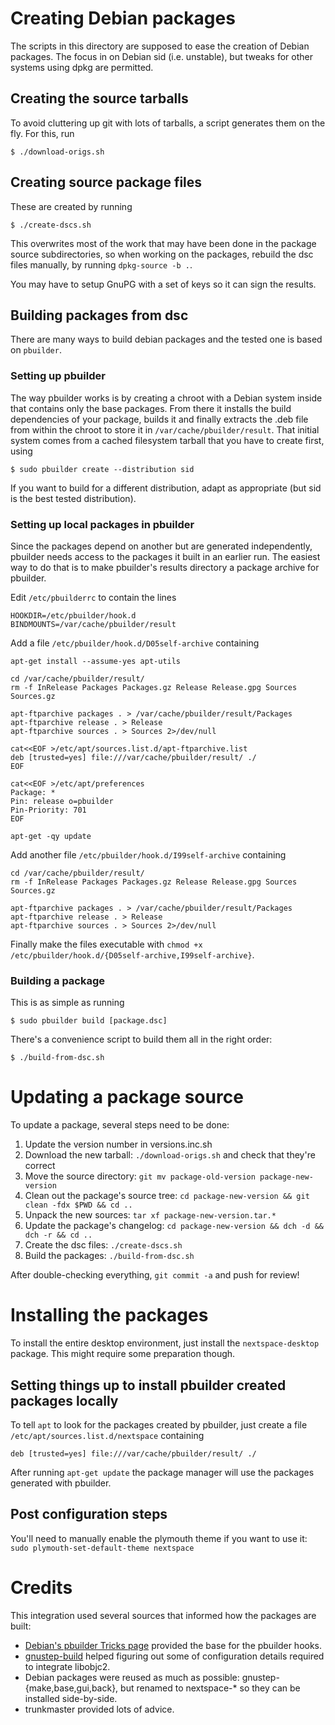 # Creating Debian packages

The scripts in this directory are supposed to ease the creation of Debian
packages. The focus in on Debian sid (i.e. unstable), but tweaks for
other systems using dpkg are permitted.

## Creating the source tarballs

To avoid cluttering up git with lots of tarballs, a script generates
them on the fly. For this, run

    $ ./download-origs.sh

## Creating source package files

These are created by running

    $ ./create-dscs.sh

This overwrites most of the work that may have been done in the package
source subdirectories, so when working on the packages, rebuild the dsc
files manually, by running `dpkg-source -b .`.

You may have to setup GnuPG with a set of keys so it can sign the results.

## Building packages from dsc

There are many ways to build debian packages and the tested one is based on `pbuilder`.

### Setting up pbuilder

The way pbuilder works is by creating a chroot with a Debian system inside
that contains only the base packages. From there it installs the build
dependencies of your package, builds it and finally extracts the .deb file
from within the chroot to store it in `/var/cache/pbuilder/result`. That
initial system comes from a cached filesystem tarball that you have to
create first, using

    $ sudo pbuilder create --distribution sid

If you want to build for a different distribution, adapt as appropriate
(but sid is the best tested distribution).

### Setting up local packages in pbuilder

Since the packages depend on another but are generated independently,
pbuilder needs access to the packages it built in an earlier run. The
easiest way to do that is to make pbuilder's results directory a
package archive for pbuilder.

Edit `/etc/pbuilderrc` to contain the lines

    HOOKDIR=/etc/pbuilder/hook.d
    BINDMOUNTS=/var/cache/pbuilder/result

Add a file `/etc/pbuilder/hook.d/D05self-archive` containing

    apt-get install --assume-yes apt-utils
    
    cd /var/cache/pbuilder/result/
    rm -f InRelease Packages Packages.gz Release Release.gpg Sources Sources.gz
    
    apt-ftparchive packages . > /var/cache/pbuilder/result/Packages
    apt-ftparchive release . > Release
    apt-ftparchive sources . > Sources 2>/dev/null
    
    cat<<EOF >/etc/apt/sources.list.d/apt-ftparchive.list
    deb [trusted=yes] file:///var/cache/pbuilder/result/ ./
    EOF
    
    cat<<EOF >/etc/apt/preferences
    Package: *
    Pin: release o=pbuilder
    Pin-Priority: 701
    EOF
    
    apt-get -qy update

Add another file `/etc/pbuilder/hook.d/I99self-archive` containing

    cd /var/cache/pbuilder/result/
    rm -f InRelease Packages Packages.gz Release Release.gpg Sources Sources.gz
    
    apt-ftparchive packages . > /var/cache/pbuilder/result/Packages
    apt-ftparchive release . > Release
    apt-ftparchive sources . > Sources 2>/dev/null

Finally make the files executable with
`chmod +x /etc/pbuilder/hook.d/{D05self-archive,I99self-archive}`.

### Building a package

This is as simple as running

    $ sudo pbuilder build [package.dsc]

There's a convenience script to build them all in the right order:

    $ ./build-from-dsc.sh

# Updating a package source

To update a package, several steps need to be done:

1. Update the version number in versions.inc.sh
2. Download the new tarball: `./download-origs.sh` and check that they're correct
3. Move the source directory: `git mv package-old-version package-new-version`
4. Clean out the package's source tree: `cd package-new-version && git clean -fdx $PWD && cd ..`
5. Unpack the new sources: `tar xf package-new-version.tar.*`
6. Update the package's changelog: `cd package-new-version && dch -d && dch -r && cd ..`
7. Create the dsc files: `./create-dscs.sh`
8. Build the packages: `./build-from-dsc.sh`

After double-checking everything, `git commit -a` and push for review!

# Installing the packages

To install the entire desktop environment, just install the `nextspace-desktop` package. This might require some preparation though.

## Setting things up to install pbuilder created packages locally

To tell `apt` to look for the packages created by pbuilder, just create a file `/etc/apt/sources.list.d/nextspace` containing

    deb [trusted=yes] file:///var/cache/pbuilder/result/ ./

After running `apt-get update` the package manager will use the packages generated with pbuilder.

## Post configuration steps

You'll need to manually enable the plymouth theme if you want to use it: `sudo plymouth-set-default-theme nextspace`

# Credits

This integration used several sources that informed how the packages are built:

* [Debian's pbuilder Tricks page](https://wiki.debian.org/PbuilderTricks) provided the base for the pbuilder hooks.
* [gnustep-build](https://github.com/plaurent/gnustep-build) helped figuring out some of configuration details required to integrate libobjc2.
* Debian packages were reused as much as possible: gnustep-{make,base,gui,back}, but renamed to nextspace-\* so they can be installed side-by-side.
* trunkmaster provided lots of advice.
